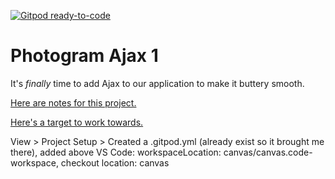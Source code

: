 [![Gitpod ready-to-code](https://img.shields.io/badge/Gitpod-ready--to--code-blue?logo=gitpod)](https://gitpod.io/#https://github.com/appdev-projects/pg-ajax-1)

# Photogram Ajax 1

It's _finally_ time to add Ajax to our application to make it buttery smooth.

[Here are notes for this project.](https://chapters.firstdraft.com/chapters/863)

[Here's a target to work towards.](http://pg-ajax-1.matchthetarget.com/)

View > Project Setup > Created a .gitpod.yml (already exist so it brought me there), added above VS Code: workspaceLocation: canvas/canvas.code-workspace, checkout location: canvas